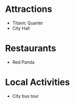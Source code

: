 # Attractions
- Titanic Quarter
- City Hall

# Restaurants
- Red Panda

# Local Activities
- City bus tour
